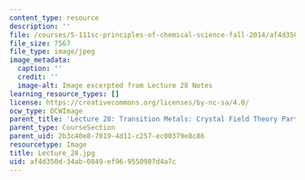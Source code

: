 ```yaml
---
content_type: resource
description: ''
file: /courses/5-111sc-principles-of-chemical-science-fall-2014/af4d350d34ab0849ef969550987d4a7c_Lecture_28.jpg
file_size: 7567
file_type: image/jpeg
image_metadata:
  caption: ''
  credit: ''
  image-alt: Image excerpted from Lecture 28 Notes
learning_resource_types: []
license: https://creativecommons.org/licenses/by-nc-sa/4.0/
ocw_type: OCWImage
parent_title: 'Lecture 28: Transition Metals: Crystal Field Theory Part I'
parent_type: CourseSection
parent_uid: 2b3c40e8-7019-4d11-c257-ec00379e8c86
resourcetype: Image
title: Lecture_28.jpg
uid: af4d350d-34ab-0849-ef96-9550987d4a7c
---
```

